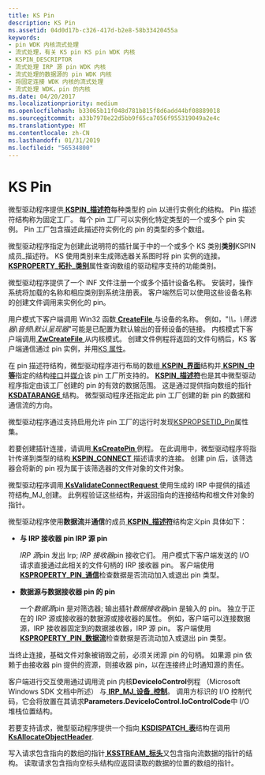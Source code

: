 ```yaml
---
title: KS Pin
description: KS Pin
ms.assetid: 04d0d17b-c326-417d-b2e8-58b33420455a
keywords:
- pin WDK 内核流式处理
- 流式处理，有关 KS pin KS pin WDK 内核
- KSPIN_DESCRIPTOR
- 流式处理 IRP 源 pin WDK 内核
- 流式处理的数据源的 pin WDK 内核
- 将固定连接 WDK 内核的流式处理
- 流式处理 WDK，pin 的内核
ms.date: 04/20/2017
ms.localizationpriority: medium
ms.openlocfilehash: b33065b11f048d781b815f8d6add44bf08889018
ms.sourcegitcommit: a33b7978e22d5bb9f65ca7056f955319049a2e4c
ms.translationtype: MT
ms.contentlocale: zh-CN
ms.lasthandoff: 01/31/2019
ms.locfileid: "56534800"
---
```

# <a name="ks-pins"></a>KS Pin





微型驱动程序提供[ **KSPIN\_描述符**](https://msdn.microsoft.com/library/windows/hardware/ff563533)每种类型的 pin 以进行实例化的结构。 Pin 描述符结构称为固定工厂。 每个 pin 工厂可以实例化特定类型的一个或多个 pin 实例。 Pin 工厂包含描述此描述符实例化的 pin 的类型的多个数组。

微型驱动程序指定为创建此说明符的插针属于中的一个或多个 KS 类别**类别**KSPIN 成员\_描述符。 KS 使用类别来生成筛选器关系图时将 pin 实例的连接。 [ **KSPROPERTY\_拓扑\_类别**](https://msdn.microsoft.com/library/windows/hardware/ff565799)属性查询数组的驱动程序支持的功能类别。

微型驱动程序提供了一个 INF 文件注册一个或多个插针设备名称。 安装时，操作系统将加载的名称和相应类别到系统注册表。 客户端然后可以使用这些设备名称的创建文件调用来实例化的 pin。

用户模式下客户端调用 Win32 函数[ **CreateFile** ](https://msdn.microsoft.com/library/windows/desktop/aa363858)与设备的名称。 例如，"*\\\\。\\筛选器\\音频\\默认呈现器*"可能是已配置为默认输出的音频设备的链接。 内核模式下客户端调用[ **ZwCreateFile** ](https://msdn.microsoft.com/library/windows/hardware/ff566424)从内核模式。 创建文件例程将返回的文件句柄后，KS 客户端通信通过 pin 实例，并用[KS 属性](ks-properties.md)。

在 pin 描述符结构，微型驱动程序进行布局的数组[ **KSPIN\_界面**](https://msdn.microsoft.com/library/windows/hardware/ff563537)结构并[ **KSPIN\_中等**](https://msdn.microsoft.com/library/windows/hardware/ff563538)指定的结构[接口](ks-interfaces.md)并[媒介](ks-mediums.md)该 pin 工厂所支持的。 [**KSPIN\_描述符**](https://msdn.microsoft.com/library/windows/hardware/ff563533)也是其中微型驱动程序指定由该工厂创建的 pin 的有效的数据范围。 这是通过提供指向数组的指针[ **KSDATARANGE** ](https://msdn.microsoft.com/library/windows/hardware/ff561658)结构。 微型驱动程序还指定此 pin 工厂创建的新 pin 的数据和通信流的方向。

微型驱动程序通过支持启用允许 pin 工厂的运行时发现[KSPROPSETID\_Pin](https://msdn.microsoft.com/library/windows/hardware/ff566584)属性集。

若要创建插针连接，请调用[ **KsCreatePin** ](https://msdn.microsoft.com/library/windows/hardware/ff561652)例程。 在此调用中，微型驱动程序将指针传递到类型的结构[ **KSPIN\_CONNECT** ](https://msdn.microsoft.com/library/windows/hardware/ff563531)描述请求的连接。 创建 pin 后，该筛选器会将新的 pin 视为属于该筛选器的文件对象的文件对象。

微型驱动程序调用[ **KsValidateConnectRequest** ](https://msdn.microsoft.com/library/windows/hardware/ff567227)使用生成的 IRP 中提供的描述符结构\_MJ\_创建。 此例程验证这些结构，并返回指向的连接结构和根文件对象的指针。

微型驱动程序使用**数据流**并**通信**的成员[ **KSPIN\_描述符**](https://msdn.microsoft.com/library/windows/hardware/ff563533)结构定义pin 具体如下：

-   **与 IRP 接收器 pin IRP 源 pin**

    *IRP 源*pin 发出 Irp; *IRP 接收器*pin 接收它们。 用户模式下客户端发送的 I/O 请求直接通过此相关的文件句柄的 IRP 接收器 pin。 客户端使用[ **KSPROPERTY\_PIN\_通信**](https://msdn.microsoft.com/library/windows/hardware/ff565194)检查数据是否流动加入或退出 pin 类型。

-   **数据源与数据接收器 pin 的 pin**

    一个*数据源*pin 是对筛选器; 输出插针*数据接收器*pin 是输入的 pin。 独立于正在的 IRP 源或接收器的数据源或接收器的属性。 例如，客户端可以连接数据源，IRP 接收器固定到的数据接收器，IRP 源 pin。 客户端使用[ **KSPROPERTY\_PIN\_数据流**](https://msdn.microsoft.com/library/windows/hardware/ff565197)检查数据是否流动加入或退出 pin 类型。

当终止连接，基础文件对象被销毁之前，必须关闭源 pin 的句柄。 如果源 pin 依赖于由接收器 pin 提供的资源，则接收器 pin，以在连接终止时通知源的责任。

客户端进行交互使用通过调用流 pin 内核**DeviceIoControl**例程 （Microsoft Windows SDK 文档中所述） 与[ **IRP\_MJ\_设备\_控制**](https://msdn.microsoft.com/library/windows/hardware/ff550744)。 调用方标识的 I/O 控制代码，它会将放置在其请求**Parameters.DeviceIoControl.IoControlCode**中 I/O 堆栈位置结构。

若要支持请求，微型驱动程序提供一个指向[ **KSDISPATCH\_表**](https://msdn.microsoft.com/library/windows/hardware/ff561723)结构在调用[ **KsAllocateObjectHeader**](https://msdn.microsoft.com/library/windows/hardware/ff560972).

写入请求包含指向的数组的指针[ **KSSTREAM\_标头**](https://msdn.microsoft.com/library/windows/hardware/ff567138)又包含指向流数据的指针的结构。 读取请求包含指向空标头结构应返回读取的数据的位置的数组的指针。

 

 




